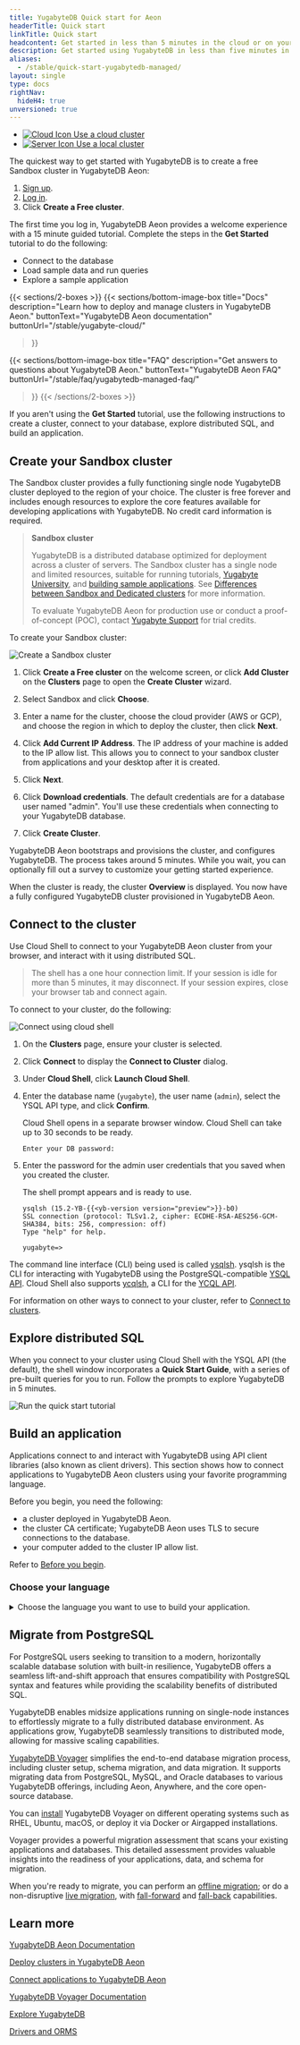 ```yaml
---
title: YugabyteDB Quick start for Aeon
headerTitle: Quick start
linkTitle: Quick start
headcontent: Get started in less than 5 minutes in the cloud or on your desktop
description: Get started using YugabyteDB in less than five minutes in the cloud on Aeon.
aliases:
  - /stable/quick-start-yugabytedb-managed/
layout: single
type: docs
rightNav:
  hideH4: true
unversioned: true
---
```


<ul class="nav nav-tabs-alt nav-tabs-yb">
  <li class="active">
    <a href="../quick-start-yugabytedb-managed/" class="nav-link">
      <img src="/icons/cloud.svg" alt="Cloud Icon">
      Use a cloud cluster
    </a>
  </li>
  <li>
    <a href="../quick-start/macos/" class="nav-link">
      <img src="/icons/database.svg" alt="Server Icon">
      Use a local cluster
    </a>
  </li>
</ul>

The quickest way to get started with YugabyteDB is to create a free Sandbox cluster in YugabyteDB Aeon:

1. [Sign up](https://cloud.yugabyte.com/signup?utm_medium=direct&utm_source=docs&utm_campaign=YBM_signup).
1. [Log in](https://cloud.yugabyte.com/login).
1. Click **Create a Free cluster**.

The first time you log in, YugabyteDB Aeon provides a welcome experience with a 15 minute guided tutorial. Complete the steps in the **Get Started** tutorial to do the following:

- Connect to the database
- Load sample data and run queries
- Explore a sample application

{{< sections/2-boxes >}}
  {{< sections/bottom-image-box
    title="Docs"
    description="Learn how to deploy and manage clusters in YugabyteDB Aeon."
    buttonText="YugabyteDB Aeon documentation"
    buttonUrl="/stable/yugabyte-cloud/"
  >}}

  {{< sections/bottom-image-box
    title="FAQ"
    description="Get answers to questions about YugabyteDB Aeon."
    buttonText="YugabyteDB Aeon FAQ"
    buttonUrl="/stable/faq/yugabytedb-managed-faq/"
  >}}
{{< /sections/2-boxes >}}

<!-- Following sections are duplicated in cloud-quickstart -->

If you aren't using the **Get Started** tutorial, use the following instructions to create a cluster, connect to your database, explore distributed SQL, and build an application.

## Create your Sandbox cluster

The Sandbox cluster provides a fully functioning single node YugabyteDB cluster deployed to the region of your choice. The cluster is free forever and includes enough resources to explore the core features available for developing applications with YugabyteDB. No credit card information is required.

>**Sandbox cluster**
>
>YugabyteDB is a distributed database optimized for deployment across a cluster of servers. The Sandbox cluster has a single node and limited resources, suitable for running tutorials, [Yugabyte University](https://university.yugabyte.com), and [building sample applications](/stable/tutorials/build-apps/). See [Differences between Sandbox and Dedicated clusters](/stable/faq/yugabytedb-managed-faq/#what-are-the-differences-between-sandbox-and-dedicated-clusters) for more information.
>
>To evaluate YugabyteDB Aeon for production use or conduct a proof-of-concept (POC), contact [Yugabyte Support](https://support.yugabyte.com/hc/en-us/requests/new?ticket_form_id=360003113431) for trial credits.

To create your Sandbox cluster:

![Create a Sandbox cluster](/images/yb-cloud/cloud-add-free-cluster.gif)

1. Click **Create a Free cluster** on the welcome screen, or click **Add Cluster** on the **Clusters** page to open the **Create Cluster** wizard.

1. Select Sandbox and click **Choose**.

1. Enter a name for the cluster, choose the cloud provider (AWS or GCP), and choose the region in which to deploy the cluster, then click **Next**.

1. Click **Add Current IP Address**. The IP address of your machine is added to the IP allow list. This allows you to connect to your sandbox cluster from applications and your desktop after it is created.

1. Click **Next**.

1. Click **Download credentials**. The default credentials are for a database user named "admin". You'll use these credentials when connecting to your YugabyteDB database.

1. Click **Create Cluster**.

YugabyteDB Aeon bootstraps and provisions the cluster, and configures YugabyteDB. The process takes around 5 minutes. While you wait, you can optionally fill out a survey to customize your getting started experience.

When the cluster is ready, the cluster **Overview** is displayed. You now have a fully configured YugabyteDB cluster provisioned in YugabyteDB Aeon.

## Connect to the cluster

Use Cloud Shell to connect to your YugabyteDB Aeon cluster from your browser, and interact with it using distributed SQL.

>The shell has a one hour connection limit. If your session is idle for more than 5 minutes, it may disconnect. If your session expires, close your browser tab and connect again.

To connect to your cluster, do the following:

![Connect using cloud shell](/images/yb-cloud/cloud-connect-shell.gif)

1. On the **Clusters** page, ensure your cluster is selected.

1. Click **Connect** to display the **Connect to Cluster** dialog.

1. Under **Cloud Shell**, click **Launch Cloud Shell**.

1. Enter the database name (`yugabyte`), the user name (`admin`), select the YSQL API type, and click **Confirm**.

    Cloud Shell opens in a separate browser window. Cloud Shell can take up to 30 seconds to be ready.

    ```output
    Enter your DB password:
    ```

1. Enter the password for the admin user credentials that you saved when you created the cluster.

    The shell prompt appears and is ready to use.

    ```output
    ysqlsh (15.2-YB-{{<yb-version version="preview">}}-b0)
    SSL connection (protocol: TLSv1.2, cipher: ECDHE-RSA-AES256-GCM-SHA384, bits: 256, compression: off)
    Type "help" for help.

    yugabyte=>
    ```

The command line interface (CLI) being used is called [ysqlsh](/stable/api/ysqlsh/). ysqlsh is the CLI for interacting with YugabyteDB using the PostgreSQL-compatible [YSQL API](/stable/api/ysql/). Cloud Shell also supports [ycqlsh](/stable/api/ycqlsh/), a CLI for the [YCQL API](/stable/api/ycql/).

For information on other ways to connect to your cluster, refer to [Connect to clusters](/stable/yugabyte-cloud/cloud-connect).

## Explore distributed SQL

When you connect to your cluster using Cloud Shell with the YSQL API (the default), the shell window incorporates a **Quick Start Guide**, with a series of pre-built queries for you to run. Follow the prompts to explore YugabyteDB in 5 minutes.

![Run the quick start tutorial](/images/yb-cloud/cloud-shell-tutorial.gif)

## Build an application

Applications connect to and interact with YugabyteDB using API client libraries (also known as client drivers). This section shows how to connect applications to YugabyteDB Aeon clusters using your favorite programming language.

Before you begin, you need the following:

- a cluster deployed in YugabyteDB Aeon.
- the cluster CA certificate; YugabyteDB Aeon uses TLS to secure connections to the database.
- your computer added to the cluster IP allow list.

Refer to [Before you begin](/stable/tutorials/build-apps/cloud-add-ip/).

### Choose your language

<details><summary>Choose the language you want to use to build your application.</summary><br>
{{< readfile "quick-start-buildapps-include.md" >}}
</details>

## Migrate from PostgreSQL

For PostgreSQL users seeking to transition to a modern, horizontally scalable database solution with built-in resilience, YugabyteDB offers a seamless lift-and-shift approach that ensures compatibility with PostgreSQL syntax and features while providing the scalability benefits of distributed SQL.

YugabyteDB enables midsize applications running on single-node instances to effortlessly migrate to a fully distributed database environment. As applications grow, YugabyteDB seamlessly transitions to distributed mode, allowing for massive scaling capabilities.

[YugabyteDB Voyager](/stable/yugabyte-voyager/) simplifies the end-to-end database migration process, including cluster setup, schema migration, and data migration. It supports migrating data from PostgreSQL, MySQL, and Oracle databases to various YugabyteDB offerings, including Aeon, Anywhere, and the core open-source database.

You can [install](/stable/yugabyte-voyager/install-yb-voyager/) YugabyteDB Voyager on different operating systems such as RHEL, Ubuntu, macOS, or deploy it via Docker or Airgapped installations.

Voyager provides a powerful migration assessment that scans your existing applications and databases. This detailed assessment provides valuable insights into the readiness of your applications, data, and schema for migration.

When you're ready to migrate, you can perform an [offline migration](/stable/yugabyte-voyager/migrate/migrate-steps/); or do a non-disruptive [live migration](/stable/yugabyte-voyager/migrate/live-migrate/), with [fall-forward](/stable/yugabyte-voyager/migrate/live-fall-forward/) and [fall-back](/stable/yugabyte-voyager/migrate/live-fall-back/) capabilities.

## Learn more

[YugabyteDB Aeon Documentation](/stable/yugabyte-cloud/)

[Deploy clusters in YugabyteDB Aeon](/stable/yugabyte-cloud/cloud-basics/)

[Connect applications to YugabyteDB Aeon](/stable/yugabyte-cloud/cloud-connect/connect-applications/)

[YugabyteDB Voyager Documentation](/stable/yugabyte-voyager/)

[Explore YugabyteDB](/stable/explore/)

[Drivers and ORMS](/stable/drivers-orms/)
